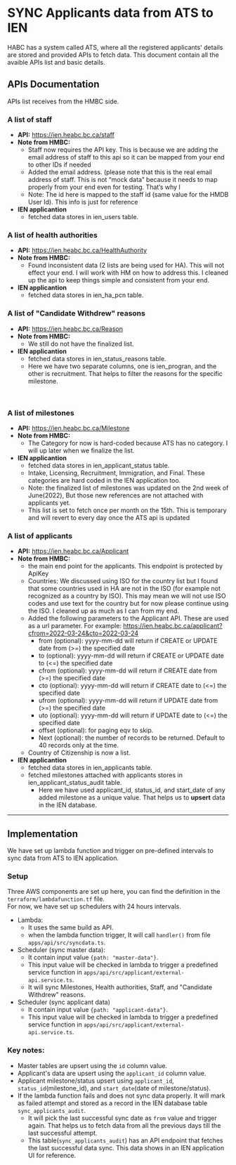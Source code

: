 # SYNC Applicants data from ATS to IEN
HABC has a system called ATS, where all the registered applicants' details are stored and provided APIs to fetch data. This document contain all the avaible APIs list and basic details.
​
## **APIs Documentation**
APIs list receives from the HMBC side.
​
### **A list of staff**
- **API:** https://ien.heabc.bc.ca/staff
- **Note from HMBC:**
    - Staff now requires the API key. This is because we are adding the email address of staff to this api so it can be mapped from your end to other IDs if needed
    - Added the email address. (please note that this is the real email address of staff. This is not “mock data” because it needs to map properly from your end even for testing. That’s why I 
    - Note: The id here is mapped to the staff id (same value for the HMDB User Id). This info is just for reference
- **IEN applicantion**
    - fetched data stores in ien_users table.
​
### **A list of health authorities**
- **API:** https://ien.heabc.bc.ca/HealthAuthority
- **Note from HMBC:**
    - Found inconsistent data (2 lists are being used for HA). This will not effect your end. I will work with HM on how to address this. I cleaned up the api to keep things simple and consistent from your end.
- **IEN applicantion**
    - fetched data stores in ien_ha_pcn table.
​
### **A list of "Candidate Withdrew" reasons**
- **API:** https://ien.heabc.bc.ca/Reason 
- **Note from HMBC:**
    - We still do not have the finalized list.
- **IEN applicantion**
    - fetched data stores in ien_status_reasons table.
    - Here we have two separate columns, one is ien_progran, and the other is recruitment. That helps to filter the reasons for the specific milestone.
    
​
​
​
### **A list of milestones**
- **API:** https://ien.heabc.bc.ca/Milestone
- **Note from HMBC:**
    - The Category for now is hard-coded because ATS has no category. I will up later when we finalize the list.
- **IEN applicantion**
    - fetched data stores in ien_applicant_status table.
    - Intake, Licensing, Recruitment, Immigration, and Final. These categories are hard coded in the IEN application too.
    - Note: the finalized list of milestones was updated on the 2nd week of June(2022), But those new references are not attached with applicants yet.
    - This list is set to fetch once per month on the 15th. This is temporary and will revert to every day once the ATS api is updated
​
​
### **A list of applicants**
- **API:** https://ien.heabc.bc.ca/Applicant
- **Note from HMBC:**
    - the main end point for the applicants. This endpoint is protected by ApiKey
    - Countries: We discussed using ISO for the country list but I found that some countries used in HA are not in the ISO (for example not recognized as a country by ISO). This may mean we will not use ISO codes and use text for the country but for now please continue using the ISO. I cleaned up as much as I can from my end.
    - Added the following parameters to the Applicant API. These are used as a url parameter. For example: https://ien.heabc.bc.ca/applicant?cfrom=2022-03-24&cto=2022-03-24
        - from (optional): yyyy-mm-dd will return if CREATE or UPDATE date from (>=) the specified date
        - to (optional): yyyy-mm-dd will return if CREATE or UPDATE date to (<=) the specified date
        - cfrom (optional): yyyy-mm-dd will return if CREATE date from (>=) the specified date
        - cto (optional): yyyy-mm-dd will return if CREATE date to (<=) the specified date
        - ufrom (optional): yyyy-mm-dd will return if UPDATE date from (>=) the specified date
        - uto (optional): yyyy-mm-dd will return if UPDATE date to (<=) the specified date
        - offset (optional): for paging eqv to skip.
        - Next (optional): the number of records to be returned. Default to 40 records only at the time.
    - Country of Citizenship is now a list.
- **IEN applicantion**
    - fetched data stores in ien_applicants table.
    - fetched milestones attached with applicants stores in ien_applicant_status_audit table.
        - Here we have used applicant_id, status_id, and start_date of any added milestone as a unique value. That helps us to **upsert** data in the IEN database.
​
***
## **Implementation**
We have set up lambda function and trigger on pre-defined intervals to sync data from ATS to IEN application.
​
### Setup
Three AWS components are set up here, you can find the definition in the `terraform/lambdafunction.tf` file.\
For now, we have set up schedulers with 24 hours intervals.
- Lambda:
    - It uses the same build as API.
    - when the lambda function trigger, It will call `handler()` from file `apps/api/src/syncdata.ts`.
- Scheduler (sync master data):
    - It contain input value `{path: "master-data"}`.
    - This input value will be checked in lambda to trigger a predefined service function in `apps/api/src/applicant/external-api.service.ts`.
    - It will sync Milestones, Health authorities, Staff, and "Candidate Withdrew" reasons.
- Scheduler (sync applicant data)
    - It contain input value `{path: "applicant-data"}`.
    - This input value will be checked in lambda to trigger a predefined service function in `apps/api/src/applicant/external-api.service.ts`.
​
### Key notes:
- Master tables are upsert using the `id` column value.
- Applicant's data are upsert using the `applicant_id` column value.
- Applicant milestone/status upsert using `applicant_id`, `status_id`(milestone_id), and `start_date`(date of milestone/status).
- If the lambda function fails and does not sync data properly. It will mark as failed attempt and stored as a record in the IEN database table `sync_applicants_audit`.
    - It will pick the last successful sync date as `from` value and trigger again. That helps us to fetch data from all the previous days till the last successful attempt.
    - This table(`sync_applicants_audit`) has an API endpoint that fetches the last successful data sync. This data shows in an IEN application UI for reference.